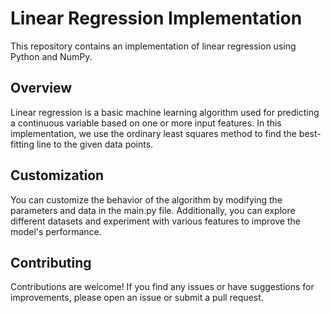 # Linear Regression Implementation

This repository contains an implementation of linear regression using Python and NumPy.

## Overview
Linear regression is a basic machine learning algorithm used for predicting a continuous variable based on one or more input features. In this implementation, we use the ordinary least squares method to find the best-fitting line to the given data points.

## Customization
You can customize the behavior of the algorithm by modifying the parameters and data in the main.py file. Additionally, you can explore different datasets and experiment with various features to improve the model's performance.

## Contributing
Contributions are welcome! If you find any issues or have suggestions for improvements, please open an issue or submit a pull request.